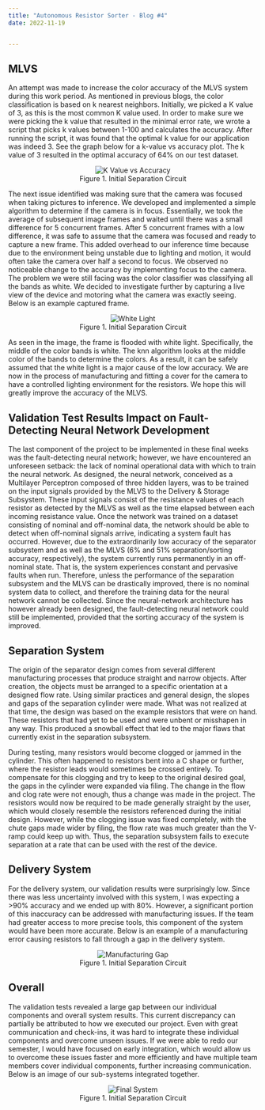 ```yaml
---
title: "Autonomous Resistor Sorter - Blog #4"
date: 2022-11-19


---
```



## MLVS

An attempt was made to increase the color accuracy of the MLVS system during this work period. As mentioned in previous blogs, the color classification is based on k nearest neighbors. Initially, we picked a K value of 3, as this is the most common K value used. In order to make sure we were picking the k value that resulted in the minimal error rate, we wrote a script that picks k values between 1-100 and calculates the accuracy. After running the script, it was found that the optimal k value for our application was indeed 3. See the graph below for a k-value vs accuracy plot. The k value of 3 resulted in the optimal accuracy of 64% on our test dataset.


<p style="text-align:center">
<img src="\Autonomous-Resistor-Sorter\assets\images\post_11_19_22\KValuePlot.png" alt="K Value vs Accuracy">
<br/>
Figure 1. Initial Separation Circuit
</p>

The next issue identified was making sure that the camera was focused when taking pictures to inference. We developed and implemented a simple algorithm to determine if the camera is in focus. Essentially, we took the average of subsequent image frames and waited until there was a small difference for 5 concurrent frames. After 5 concurrent frames with a low difference, it was safe to assume that the camera was focused and ready to capture a new frame. This added overhead to our inference time because due to the environment being unstable due to lighting and motion, it would often take the camera over half a second to focus. We observed no noticeable change to the accuracy by implementing focus to the camera. 
The problem we were still facing was the color classifier was classifying all the bands as white. We decided to investigate further by capturing a live view of the device and motoring what the camera was exactly seeing. Below is an example captured frame.


<p style="text-align:center">
<img src="\Autonomous-Resistor-Sorter\assets\images\post_11_19_22\White_Light.png" alt="White Light">
<br/>
Figure 1. Initial Separation Circuit
</p>

As seen in the image, the frame is flooded with white light. Specifically, the middle of the color bands is white. The knn algorithm looks at the middle color of the bands to determine the colors. As a result, it can be safely assumed that the white light is a major cause of the low accuracy. 
We are now in the process of manufacturing and fitting a cover for the camera to have a controlled lighting environment for the resistors. We hope this will greatly improve the accuracy of the MLVS.

## Validation Test Results Impact on Fault-Detecting Neural Network Development

The last component of the project to be implemented in these final weeks was the fault-detecting neural network; however, we have encountered an unforeseen setback: the lack of nominal operational data with which to train the neural network. As designed, the neural network, conceived as a Multilayer Perceptron composed of three hidden layers, was to be trained on the input signals provided by the MLVS to the Delivery & Storage Subsystem. These input signals consist of the resistance values of each resistor as detected by the MLVS as well as the time elapsed between each incoming resistance value. Once the network was trained on a dataset consisting of nominal and off-nominal data, the network should be able to detect when off-nominal signals arrive, indicating a system fault has occurred. However, due to the extraordinarily low accuracy of the separator subsystem and as well as the MLVS (6% and 51% separation/sorting accuracy, respectively), the system currently runs permanently in an off-nominal state. That is, the system experiences constant and pervasive faults when run. Therefore, unless the performance of the separation subsystem and the MLVS can be drastically improved, there is no nominal system data to collect, and therefore the training data for the neural network cannot be collected. Since the neural-network architecture has however already been designed, the fault-detecting neural network could still be implemented, provided that the sorting accuracy of the system is improved.

## Separation System

The origin of the separator design comes from several different manufacturing processes that produce straight and narrow objects. After creation, the objects must be arranged to a specific orientation at a designed flow rate. Using similar practices and general design, the slopes and gaps of the separation cylinder were made. What was not realized at that time, the design was based on the example resistors that were on hand. These resistors that had yet to be used and were unbent or misshapen in any way. This produced a snowball effect that led to the major flaws that currently exist in the separation subsystem.

During testing, many resistors would become clogged or jammed in the cylinder. This often happened to resistors bent into a C shape or further, where the resistor leads would sometimes be crossed entirely. To compensate for this clogging and try to keep to the original desired goal, the gaps in the cylinder were expanded via filing. The change in the flow and clog rate were not enough, thus a change was made in the project. The resistors would now be required to be made generally straight by the user, which would closely resemble the resistors referenced during the initial design. However, while the clogging issue was fixed completely, with the chute gaps made wider by filing, the flow rate was much greater than the V-ramp could keep up with. Thus, the separation subsystem fails to execute separation at a rate that can be used with the rest of the device.

## Delivery System

For the delivery system, our validation results were surprisingly low. Since there was less uncertainty involved with this system, I was expecting a >90% accuracy and we ended up with 80%. However, a significant portion of this inaccuracy can be addressed with manufacturing issues. If the team had greater access to more precise tools, this component of the system would have been more accurate. 
Below is an example of a manufacturing error causing resistors to fall through a gap in the delivery system.

<p style="text-align:center">
<img src="\Autonomous-Resistor-Sorter\assets\images\post_11_19_22\gap.png" alt="Manufacturing Gap">
<br/>
Figure 1. Initial Separation Circuit
</p>

## Overall

The validation tests revealed a large gap between our individual components and overall system results. This current discrepancy can partially be attributed to how we executed our project. Even with great communication and check-ins, it was hard to integrate these individual components and overcome unseen issues. If we were able to redo our semester, I would have focused on early integration, which would allow us to overcome these issues faster and more efficiently and have multiple team members cover individual components, further increasing communication. Below is an image of our sub-systems integrated together.

<p style="text-align:center">
<img src="\Autonomous-Resistor-Sorter\assets\images\post_11_19_22\Demo.jpg" alt="Final System">
<br/>
Figure 1. Initial Separation Circuit
</p>

